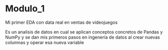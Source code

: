 # Modulo_1
Mi primer EDA  con data real en ventas de videojuegos

Es un analisis de datos en cual se aplican conceptos concretos de Pandas y NumPy  y se dan mis primeros pasos en ingeneria de datos al crear nuevas columnas y operar esa nueva variable 
